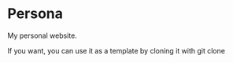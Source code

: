 # Persona
My personal website.

If you want, you can use it as a template by cloning it with git clone